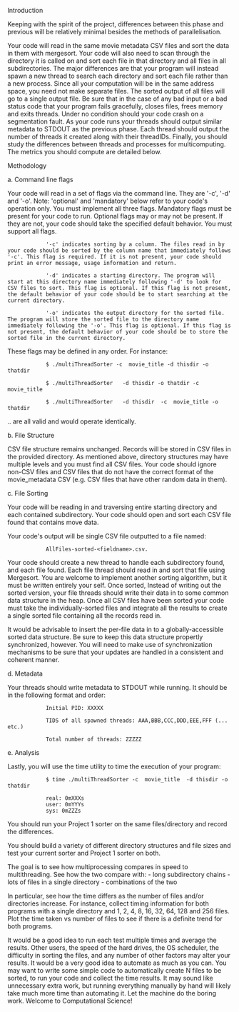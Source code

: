 
Introduction

Keeping with the spirit of the project, differences between this phase and previous will be relatively minimal besides the methods of parallelisation.

Your code will read in the same movie metadata CSV files and sort the data in them with mergesort. Your code will also need to scan through the directory it is called on and sort each file in that directory and all files in all subdirectories. The major differences are that your program will instead spawn a new thread to search each directory and sort each file rather than a new process. Since all your computation will be in the same address space, you need not make separate files. The sorted output of all files will go to a single output file. Be sure that in the case of any bad input or a bad status code that your program fails gracefully, closes files, frees memory and exits threads. Under no condition should your code crash on a segmentation fault. As your code runs your threads should output similar metadata to STDOUT as the previous phase. Each thread should output the number of threads it created along with their threadIDs. Finally, you should study the differences between threads and processes for multicomputing. The metrics you should compute are detailed below.



Methodology

a. Command line flags

Your code will read in a set of flags via the command line. They are '-c', '-d' and '-o'.
Note: 'optional' and 'mandatory' below refer to your code's operation only. You must implement all three flags. Mandatory flags must be present for your code to run. Optional flags may or may not be present. If they are not, your code should take the specified default behavior. You must support all flags.

                '-c' indicates sorting by a column. The files read in by your code should be sorted by the column name that immediately follows '-c'. This flag is required. If it is not present, your code should print an error message, usage information and return.

                '-d' indicates a starting directory. The program will start at this directory name immediately following '-d' to look for CSV files to sort. This flag is optional. If this flag is not present, the default behavior of your code should be to start searching at the current directory.

                '-o' indicates the output directory for the sorted file. The program will store the sorted file to the directory name immediately following the '-o'. This flag is optional. If this flag is not present, the default behavior of your code should be to store the sorted file in the current directory.

These flags may be defined in any order. For instance:

                $ ./multiThreadSorter -c  movie_title -d thisdir -o thatdir

                $ ./multiThreadSorter   -d thisdir -o thatdir -c  movie_title

                $ ./multiThreadSorter   -d thisdir  -c  movie_title -o thatdir

.. are all valid and would operate identically.


b. File Structure

CSV file structure remains unchanged. Records will be stored in CSV files in the provided directory. As mentioned above, directory structures may have multiple levels and you must find all CSV files. Your code should ignore non-CSV files and CSV files that do not have the correct format of the movie_metadata CSV (e.g. CSV files that have other random data in them).


c. File Sorting

Your code will be reading in and traversing entire starting directory and each contained subdirectory. Your code should open and sort each CSV file found that contains move data.

Your code's output will be single CSV file outputted to a file named:

                AllFiles-sorted-<fieldname>.csv.

Your code should create a new thread to handle each subdirectory found, and each file found. Each file thread should read in and sort that file using Mergesort. You are welcome to implement another sorting algorithm, but it must be written entirely your self. Once sorted, Instead of writing out the sorted version, your file threads should write their data in to some common data structure in the heap. Once all CSV files have been sorted your code must take the individually-sorted files and integrate all the results to create a single sorted file containing all the records read in.

It would be advisable to insert the per-file data in to a globally-accessible sorted data structure. Be sure to keep this data structure propertly synchronized, however. You will need to make use of synchronization mechanisms to be sure that your updates are handled in a consistent and coherent manner.


d. Metadata

Your threads should write metadata to STDOUT while running. It should be in the following format and order:

                Initial PID: XXXXX

                TIDS of all spawned threads: AAA,BBB,CCC,DDD,EEE,FFF (... etc.)

                Total number of threads: ZZZZZ


e. Analysis

Lastly, you will use the time utility to time the execution of your program:

                $ time ./multiThreadSorter -c  movie_title  -d thisdir -o thatdir

                real: 0mXXXs
                user: 0mYYYs
                sys: 0mZZZs

You should run your Project 1 sorter on the same files/directory and record the differences.

You should build a variety of different directory structures and file sizes and test your current sorter and Project 1 sorter on both.

The goal is to see how multiprocessing compares in speed to multithreading. See how the two compare with:
                - long subdirectory chains
                - lots of files in a single directory
                - combinations of the two

In particular, see how the time differs as the number of files and/or directories increase. For instance, collect timing information for both programs with a single directory and 1, 2, 4, 8, 16, 32, 64, 128 and 256 files. Plot the time taken vs number of files to see if there is a definite trend for both programs.

It would be a good idea to run each test multiple times and average the results. Other users, the speed of the hard drives, the OS scheduler, the difficulty in sorting the files, and any number of other factors may alter your results. It would be a very good idea to automate as much as you can. You may want to write some simple code to automatically create N files to be sorted, to run your code and collect the time results. It may sound like unnecessary extra work, but running everything manually by hand will likely take much more time than automating it. Let the machine do the boring work. Welcome to Computational Science!
